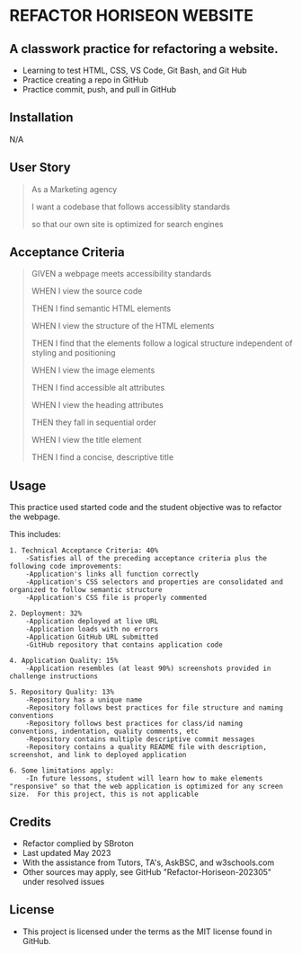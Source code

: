 # REFACTOR HORISEON WEBSITE

## A classwork practice for refactoring a website. 

- Learning to test HTML, CSS, VS Code, Git Bash, and Git Hub
- Practice creating a repo in GitHub
- Practice commit, push, and pull in GitHub

## Installation

N/A

## User Story

>As a Marketing agency
>
>I want a codebase that follows accessiblity standards
>
>so that our own site is optimized for search engines

## Acceptance Criteria

>GIVEN a webpage meets accessibility standards
>
>WHEN I view the source code
>
>THEN I find semantic HTML elements
>
>WHEN I view the structure of the HTML elements
>
>THEN I find that the elements follow a logical structure independent of styling and positioning
>
>WHEN I view the image elements
>
>THEN I find accessible alt attributes
>
>WHEN I view the heading attributes
>
>THEN they fall in sequential order
>
>WHEN I view the title element
>
>THEN I find a concise, descriptive title

## Usage

This practice used started code and the student objective was to refactor the webpage. 

This includes:

    1. Technical Acceptance Criteria: 40%
        -Satisfies all of the preceding acceptance criteria plus the following code improvements:
        -Application's links all function correctly
        -Application's CSS selectors and properties are consolidated and organized to follow semantic structure
        -Application's CSS file is properly commented

    2. Deployment: 32%
        -Application deployed at live URL
        -Application loads with no errors
        -Application GitHub URL submitted
        -GitHub repository that contains application code

    4. Application Quality: 15%
        -Application resembles (at least 90%) screenshots provided in challenge instructions

    5. Repository Quality: 13%
        -Repository has a unique name
        -Repository follows best practices for file structure and naming conventions
        -Repository follows best practices for class/id naming conventions, indentation, quality comments, etc
        -Repository contains multiple descriptive commit messages
        -Repository contains a quality README file with description, screenshot, and link to deployed application

    6. Some limitations apply:
        -In future lessons, student will learn how to make elements "responsive" so that the web application is optimized for any screen size.  For this project, this is not applicable

## Credits
- Refactor complied by SBroton
- Last updated May 2023
- With the assistance from Tutors, TA's, AskBSC, and w3schools.com
- Other sources may apply, see GitHub "Refactor-Horiseon-202305" under resolved issues

## License
- This project is licensed under the terms as the MIT license found in GitHub.